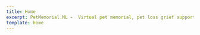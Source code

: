 ```yaml
---
title: Home
excerpt: PetMemorial.ML -  Virtual pet memorial, pet loss grief support & remembrance
template: home
---
```

